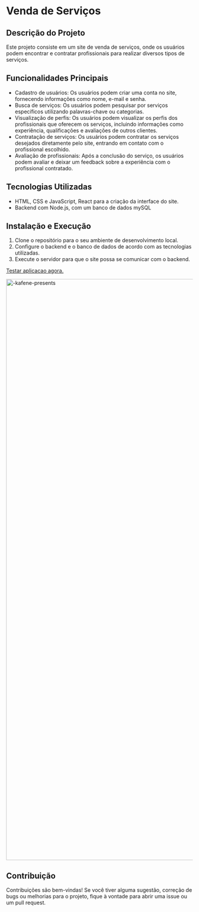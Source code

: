 # Venda de Serviços

## Descrição do Projeto
Este projeto consiste em um site de venda de serviços, onde os usuários podem encontrar e contratar profissionais para realizar diversos tipos de serviços.

## Funcionalidades Principais
- Cadastro de usuários: Os usuários podem criar uma conta no site, fornecendo informações como nome, e-mail e senha.
- Busca de serviços: Os usuários podem pesquisar por serviços específicos utilizando palavras-chave ou categorias.
- Visualização de perfis: Os usuários podem visualizar os perfis dos profissionais que oferecem os serviços, incluindo informações como experiência, qualificações e avaliações de outros clientes.
- Contratação de serviços: Os usuários podem contratar os serviços desejados diretamente pelo site, entrando em contato com o profissional escolhido.
- Avaliação de profissionais: Após a conclusão do serviço, os usuários podem avaliar e deixar um feedback sobre a experiência com o profissional contratado.

## Tecnologias Utilizadas
- HTML, CSS e JavaScript, React para a criação da interface do site.
- Backend com Node.js, com um banco de dados mySQL

## Instalação e Execução
1. Clone o repositório para o seu ambiente de desenvolvimento local.
3. Configure o backend e o banco de dados de acordo com as tecnologias utilizadas.
4. Execute o servidor para que o site possa se comunicar com o backend.

<a href="https://kafene-ten.vercel.app/">Testar aplicacao agora. </a>

<img width="1567" alt="-kafene-presents" src="https://github.com/Guilhermefonseca2021/kafene/assets/92196697/bbf6639e-e766-49c9-b3b6-846b40a007e0">




## Contribuição
Contribuições são bem-vindas! Se você tiver alguma sugestão, correção de bugs ou melhorias para o projeto, fique à vontade para abrir uma issue ou um pull request.
